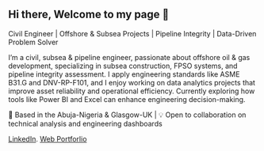 ## Hi there, Welcome to my page 👋

Civil Engineer | Offshore & Subsea Projects | Pipeline Integrity | Data-Driven Problem Solver

I’m a civil, subsea & pipeline engineer, passionate about offshore oil & gas development, specializing in subsea construction, FPSO systems, and pipeline integrity assessment. I apply engineering standards like ASME B31.G and DNV-RP-F101, and I enjoy working on data analytics projects that improve asset reliability and operational efficiency. Currently exploring how tools like Power BI and Excel can enhance engineering decision-making.

📍 Based in the Abuja-Nigeria & Glasgow-UK | 💡 Open to collaboration on technical analysis and engineering dashboards



<a href="https://www.linkedin.com/in/nuhu-james-akwe-b-eng-msc-r-engr-mnse-68026a293/">LinkedIn</a>.   <a href="https://github.com/AkweNuhu/Web-Portfolio">Web Portforlio</a>
